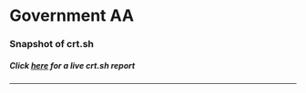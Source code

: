# Government AA
### Snapshot of crt.sh
##### Click [here](https://crt.sh/?q=9C7387647C403F71BEA4C5AB4A8234D8FD6E41B456006668CF20189094477A18) for a live crt.sh report

---
